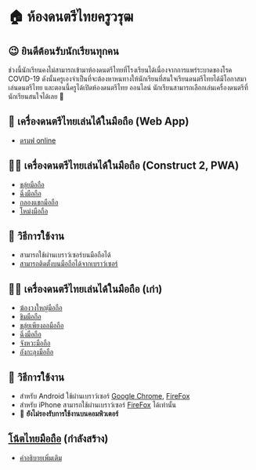 # 🏠 ห้องดนตรีไทยครูวรุฒ

## 😉 ยินดีต้อนรับนักเรียนทุกคน

ช่วงนี้นักเรียนคงไม่สามารถเข้ามาห้องดนตรีไทยที่โรงเรียนได้เนื่องจากการแพร่ระบาดของโรค COVID-19 ดังนั้นครูเองจำเป็นที่จะต้องหาหนทางให้นักเรียนที่สนใจเรียนดนตรีไทยได้มีโอกาสมาเล่นดนตรีไทย และตอนนี้ครูได้เปิดห้องดนตรีไทย ออนไลน์ นักเรียนสามารถเลือกเล่นเครื่องดนตรีที่นักเรียนสนใจได้เลย 👋

## 🏃‍ เครื่องดนตรีไทยเล่นได้ในมือถือ (Web App)

 - [ดรมฟ online](https://warut92.github.io/rtttl-th/)

## 🏃‍♀️ เครื่องดนตรีไทยเล่นได้ในมือถือ (Construct 2, PWA)

- [ขลุ่ยมือถือ](./thai-flute3)
- [ฉิ่งมือถือ](./ching-c3)
- [กลองแขกมือถือ](./klong-kheak)
- [โหม่งมือถือ](./mong)

## 📘 วิธีการใช้งาน
- สามารถใช้ผ่านเบราว์เซอร์บนมือถือได้
- [สามารถติดตั้งบนมือถือได้จากเบราว์เซอร์](https://medium.com/progressivewebapps/how-to-install-a-pwa-to-your-device-68a8d37fadc1)


## 🏃‍♀️ เครื่องดนตรีไทยเล่นได้ในมือถือ (เก่า)

- [ฆ้องวงใหญ่มือถือ](./gong/index-mobile)
- [ขิมมือถือ](./khim)
- [ขลุ่ยเพียงออมือถือ](./thai-flute)
- [ฉิ่งมือถือ](./ching)
- [จังหวะมือถือ](./thai-rythm)
- [อังกะลุงมือถือ](./angkalung/)

## 📘 วิธีการใช้งาน
- สำหรับ Android ใช้ผ่านเบราว์เซอร์ [Google Chrome](https://play.google.com/store/apps/details?id=com.android.chrome), [FireFox](https://play.google.com/store/apps/details?id=org.mozilla.firefox)
- สำหรับ iPhone สามารถใช้ผ่านเบราว์เซอร์ [FireFox](https://apps.apple.com/th/app/firefox-private-safe-browser/id989804926?l=th) ได้เท่านั้น
- 🛑 **ยังไม่รองรับการใช้งานบนคอมพิวเตอร์**

## [โน้ตไทยมือถือ](./thai-note) (กำลังสร้าง)

- [คำอธิบายเพิ่มเติม](./read.md)
